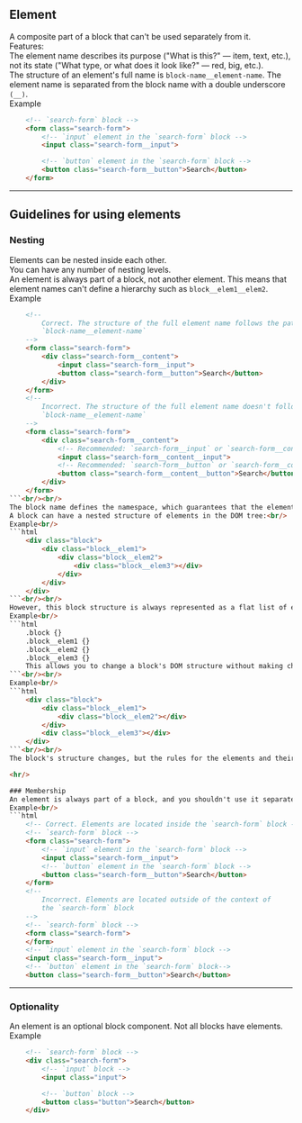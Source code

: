 ## Element
A composite part of a block that can't be used separately from it.<br/>
Features:<br/>
The element name describes its purpose ("What is this?" — item, text, etc.), not its state ("What type, or what does it look like?" — red, big, etc.).<br/>
The structure of an element's full name is <code>block-name__element-name</code>. The element name is separated from the block name with a double underscore <code>(__)</code>.<br/>
Example<br/>
```html
    <!-- `search-form` block -->
    <form class="search-form">
        <!-- `input` element in the `search-form` block -->
        <input class="search-form__input">

        <!-- `button` element in the `search-form` block -->
        <button class="search-form__button">Search</button>
    </form>
```

<hr/>

## Guidelines for using elements

### Nesting
Elements can be nested inside each other.<br/>
You can have any number of nesting levels.<br/>
An element is always part of a block, not another element. This means that element names can't define a hierarchy such as <code>block__elem1__elem2</code>.<br/>
Example<br/>
```html
    <!--
        Correct. The structure of the full element name follows the pattern:
        `block-name__element-name`
    -->
    <form class="search-form">
        <div class="search-form__content">
            <input class="search-form__input">
            <button class="search-form__button">Search</button>
        </div>
    </form>
    <!--
        Incorrect. The structure of the full element name doesn't follow the pattern:
        `block-name__element-name`
    -->
    <form class="search-form">
        <div class="search-form__content">
            <!-- Recommended: `search-form__input` or `search-form__content-input` -->
            <input class="search-form__content__input">
            <!-- Recommended: `search-form__button` or `search-form__content-button` -->
            <button class="search-form__content__button">Search</button>
        </div>
    </form>
```<br/><br/>
The block name defines the namespace, which guarantees that the elements are dependent on the block (<code>block__elem</code>).<br/>
A block can have a nested structure of elements in the DOM tree:<br/>
Example<br/>
```html
    <div class="block">
        <div class="block__elem1">
            <div class="block__elem2">
                <div class="block__elem3"></div>
            </div>
        </div>
    </div>
```<br/><br/>
However, this block structure is always represented as a flat list of elements in the BEM methodology:<br/>
Example<br/>
```html
    .block {}
    .block__elem1 {}
    .block__elem2 {}
    .block__elem3 {}
    This allows you to change a block's DOM structure without making changes in the code for each separate element:
```<br/><br/>
Example<br/>
```html
    <div class="block">
        <div class="block__elem1">
            <div class="block__elem2"></div>
        </div>
        <div class="block__elem3"></div>
    </div>
```<br/><br/>
The block's structure changes, but the rules for the elements and their names remain the same.<br/>

<hr/>

### Membership
An element is always part of a block, and you shouldn't use it separately from the block.<br/>
Example<br/>
```html
    <!-- Correct. Elements are located inside the `search-form` block -->
    <!-- `search-form` block -->
    <form class="search-form">
        <!-- `input` element in the `search-form` block -->
        <input class="search-form__input">
        <!-- `button` element in the `search-form` block -->
        <button class="search-form__button">Search</button>
    </form>
    <!--
        Incorrect. Elements are located outside of the context of
        the `search-form` block
    -->
    <!-- `search-form` block -->
    <form class="search-form">
    </form>
    <!-- `input` element in the `search-form` block -->
    <input class="search-form__input">
    <!-- `button` element in the `search-form` block-->
    <button class="search-form__button">Search</button>
```

<hr/>

### Optionality
An element is an optional block component. Not all blocks have elements.<br/>
Example<br/>
```html
    <!-- `search-form` block -->
    <div class="search-form">
        <!-- `input` block -->
        <input class="input">

        <!-- `button` block -->
        <button class="button">Search</button>
    </div>
```
